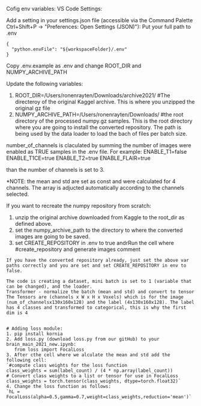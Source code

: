 Cofig env variables:
VS Code Settings:

Add a setting in your settings.json file (accessible via the Command Palette Ctrl+Shift+P -> "Preferences: Open Settings (JSON)"):
Put your full path to .env
```
{
  "python.envFile": "${workspaceFolder}/.env"
}
```
Copy .env.example as .env and change ROOT_DIR and NUMPY_ARCHIVE_PATH


Update the following variables:
1. ROOT_DIR=/Users/ronenrayten/Downloads/archive2021/ #The directeroy of the original Kaggel archive. This is where you unzipped the original gz file
2. NUMPY_ARCHIVE_PATH=/Users/ronenrayten/Downloads/ #the root directory of the processed numpy.gz samples. This is the root directory where you are going to install the converted repository. The path is being used by the data loader to load the bach of files per batch size.

number_of_channels is claculated by summing the number of images were enabled as TRUE samples in the .env file. For example:
ENABLE_T1=false
ENABLE_T1CE=true
ENABLE_T2=true
ENABLE_FLAIR=true

than the number of channels is set to 3.

*NOTE: the mean and std are set as const and were calculated for 4 channels. The array is adjucted automatically according to the channels selected.


If you want to recreate the numpy repository from scratch:
1. unzip the original archive downloaded from Kaggle to the root_dir as defined above.
2. set the numpy_archive_path to the directory to where the converted images are going to be saved.
3. set CREATE_REPOSITORY in .env to true andrRun the cell where  #create_repository and generate images comment


```
If you have the converted repository already, just set the above var paths correctly and you are set and set CREATE_REPOSITORY in env to false.

The code is creating a dataset, mini batch is set to 1 (variable that can be changed), and the loader.
Transformer - normalize the batch (mean and std) and convert to tensor
The Tensors are (channels x W x H x Voxels) which is for the image (num_of_channelsx130x160x128) and the label (4x130x160x128). The label has 4 classes and transformed to categorical, this is why the first dim is 4


# Adding loss module:
1. pip install kornia
2. Add loss.py (download loss.py from our gitHub) to your brain_main_2021_new.ipynb:
   from loss import FocalLoss
3. After cthe cell where we alculate the mean and std add the following cell:
`#compute class weights for the loss function
class_weights = sum(label_count) / (4 * np.array(label_count))
# Convert class weights to a list or tensor for use in FocalLoss
class_weights = torch.tensor(class_weights, dtype=torch.float32)`
4. Change the loss function as follows:
`hL = FocalLoss(alpha=0.5,gamma=0.7,weight=class_weights,reduction='mean')`

